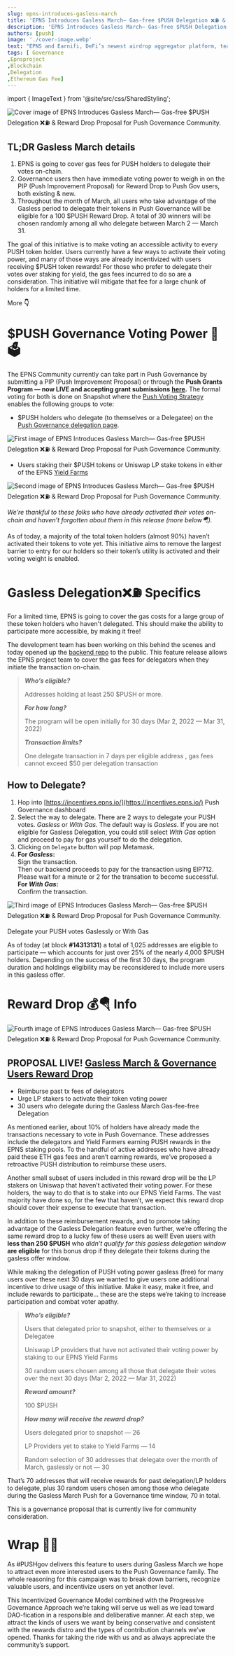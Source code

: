 ```yaml
---
slug: epns-introduces-gasless-march
title: 'EPNS Introduces Gasless March— Gas-free $PUSH Delegation ❌⛽️ & Reward Drop Proposal for Push Governance Community.'
description: 'EPNS Introduces Gasless March— Gas-free $PUSH Delegation ❌⛽️ & Reward Drop Proposal for Push Governance Community.'
authors: [push]
image: './cover-image.webp'
text: "EPNS and Earnifi, DeFi’s newest airdrop aggregator platform, team up in a pilot collaboration to enable direct communication between users and the platform. As a result of this collaboration, users are poised to receive decentralized push notifications directly to their devices when new airdrops are available to claim."
tags: [ Governance
,Epnsproject
,Blockchain
,Delegation
,Ethereum Gas Fee]
---
```


import { ImageText } from '@site/src/css/SharedStyling';

![Cover image of EPNS Introduces Gasless March— Gas-free $PUSH Delegation ❌⛽️ & Reward Drop Proposal for Push Governance Community.](./cover-image.gif)

<!--truncate-->

## **TL;DR Gasless March details**

1.  EPNS is going to cover gas fees for PUSH holders to delegate their votes on-chain.
2.  Governance users then have immediate voting power to weigh in on the PIP (Push Improvement Proposal) for Reward Drop to Push Gov users, both existing & new.
3.  Throughout the month of March, all users who take advantage of the Gasless period to delegate their tokens in Push Governance will be eligible for a 100 $PUSH Reward Drop. A total of 30 winners will be chosen randomly among all who delegate between March 2 — March 31.

The goal of this initiative is to make voting an accessible activity to every PUSH token holder. Users currently have a few ways to activate their voting power, and many of those ways are already incentivized with users receiving $PUSH token rewards! For those who prefer to delegate their votes over staking for yield, the gas fees incurred to do so are a consideration. This initiative will mitigate that fee for a large chunk of holders for a limited time.

More **👇**

# $PUSH Governance Voting Power 🔔🗳

The EPNS Community currently can take part in Push Governance by submitting a PIP (Push Improvement Proposal) or through the **Push Grants Program — now LIVE and accepting grant submissions** [**here**](https://gov.epns.io/c/grants/)**.** The formal voting for both is done on Snapshot where the [Push Voting Strategy](https://snapshot.org/#/strategy/push-voting-power) enables the following groups to vote:

- $PUSH holders who delegate (to themselves or a Delegatee) on the [Push Governance delegation page](https://incentives.epns.io).

![First image of EPNS Introduces Gasless March— Gas-free $PUSH Delegation ❌⛽️ & Reward Drop Proposal for Push Governance Community.](./image-1.webp)

- Users staking their $PUSH tokens or Uniswap LP stake tokens in either of the EPNS [Yield Farms](https://incentives.epns.io)

![Second image of EPNS Introduces Gasless March— Gas-free $PUSH Delegation ❌⛽️ & Reward Drop Proposal for Push Governance Community.](./image-2.webp)

_We’re thankful to these folks who have already activated their votes on-chain and haven’t forgotten about them in this release (more below🪂)._

As of today, a majority of the total token holders (almost 90%) haven’t activated their tokens to vote yet. This initiative aims to remove the largest barrier to entry for our holders so their token’s utility is activated and their voting weight is enabled.

# **Gasless Delegation❌⛽️ Specifics**

For a limited time, EPNS is going to cover the gas costs for a large group of these token holders who haven't delegated. This should make the ability to participate more accessible, by making it free!

The development team has been working on this behind the scenes and today opened up the [backend repo](https://github.com/push-protocol/push-incentives-backend) to the public. This feature release allows the EPNS project team to cover the gas fees for delegators when they initiate the transaction on-chain.

> **_Who’s eligible?_**
>
> Addresses holding at least 250 $PUSH or more.
>
> **_For how long?_**
>
> The program will be open initially for 30 days (Mar 2, 2022 — Mar 31, 2022)
>
> **_Transaction limits?_**
>
> One delegate transaction in 7 days per eligible address , gas fees cannot exceed $50 per delegation transaction

## How to Delegate?

1.  Hop into [https://incentives.epns.io/](https://incentives.epns.io/) Push Governance dashboard
2.  Select the way to delegate. There are 2 ways to delegate your PUSH votes. _Gasless_ or _With Gas._ The default way is _Gasless._ If you are not eligible for Gasless Delegation, you could still select _With Gas_ option and proceed to pay for gas yourself to do the delegation.
3.  Clicking on `Delegate` button will pop Metamask.
4.  **For _Gasless_:**  
    Sign the transaction.  
    Then our backend proceeds to pay for the transaction using EIP712. Please wait for a minute or 2 for the transation to become successful.  
    **For _With Gas_:**  
    Confirm the transaction.

![Third image of EPNS Introduces Gasless March— Gas-free $PUSH Delegation ❌⛽️ & Reward Drop Proposal for Push Governance Community.](./image-3.webp)

Delegate your PUSH votes Gaslessly or With Gas

As of today (at block **#14313131**) a total of 1,025 addresses are eligible to participate — which accounts for just over 25% of the nearly 4,000 $PUSH holders. Depending on the success of the first 30 days, the program duration and holdings eligibility may be reconsidered to include more users in this gasless offer.

# Reward Drop 💰🪂 Info

![Fourth image of EPNS Introduces Gasless March— Gas-free $PUSH Delegation ❌⛽️ & Reward Drop Proposal for Push Governance Community.](./image-4.webp)

## PROPOSAL LIVE! [Gasless March & Governance Users Reward Drop](https://gov.epns.io/t/draft-proposal-gasless-march-and-governance-users-reward-drop/476)

- Reimburse past tx fees of delegators
- Urge LP stakers to activate their token voting power
- 30 users who delegate during the Gasless March Gas-fee-free Delegation

As mentioned earlier, about 10% of holders have already made the transactions necessary to vote in Push Governance. These addresses include the delegators and Yield Farmers earning PUSH rewards in the EPNS staking pools. To the handful of active addresses who have already paid these ETH gas fees and aren’t earning rewards, we’ve proposed a retroactive PUSH distribution to reimburse these users.

Another small subset of users included in this reward drop will be the LP stakers on Uniswap that haven’t activated their voting power. For these holders, the way to do that is to stake into our EPNS Yield Farms. The vast majority have done so, for the few that haven’t, we expect this reward drop should cover their expense to execute that transaction.

In addition to these reimbursement rewards, and to promote taking advantage of the Gasless Delegation feature even further, we’re offering the same reward drop to a lucky few of these users as well! Even users with **less than 250 $PUSH** who _didn’t qualify_ _for this gasless delegation window_ **are eligible** for this bonus drop if they delegate their tokens during the gasless offer window.

While making the delegation of PUSH voting power gasless (free) for many users over these next 30 days we wanted to give users one additional incentive to drive usage of this initiative. Make it easy, make it free, and include rewards to participate… these are the steps we’re taking to increase participation and combat voter apathy.

> **_Who’s eligible?_**
>
> Users that delegated prior to snapshot, either to themselves or a Delegatee
>
> Uniswap LP providers that have not activated their voting power by staking to our EPNS Yield Farms
>
> 30 random users chosen among all those that delegate their votes over the next 30 days (Mar 2, 2022 — Mar 31, 2022)
>
> **_Reward amount?_**
>
> 100 $PUSH
>
> **_How many will receive the reward drop?_**
>
> Users delegated prior to snapshot — 26
>
> LP Providers yet to stake to Yield Farms — 14
>
> Random selection of 30 addresses that delegate over the month of March, gaslessly or not — 30

That’s 70 addresses that will receive rewards for past delegation/LP holders to delegate, plus 30 random users chosen among those who delegate during the Gasless March Push for a Governance time window, 70 in total.

This is a governance proposal that is currently live for community consideration.

# Wrap 🎀🎁

As #PUSHgov delivers this feature to users during Gasless March we hope to attract even more interested users to the Push Governance family. The whole reasoning for this campaign was to break down barriers, recognize valuable users, and incentivize users on yet another level.

This Incentivized Governance Model combined with the Progressive Governance Approach we’re taking will serve us well as we lead toward DAO-fication in a responsible and deliberative manner. At each step, we attract the kinds of users we want by being conservative and consistent with the rewards distro and the types of contribution channels we’ve opened. Thanks for taking the ride with us and as always appreciate the community’s support.
